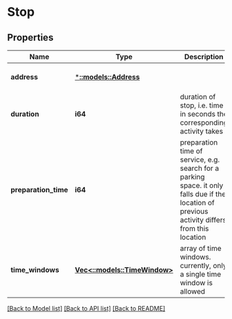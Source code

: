 # Stop

## Properties
Name | Type | Description | Notes
------------ | ------------- | ------------- | -------------
**address** | [***::models::Address**](Address.md) |  | [optional] [default to null]
**duration** | **i64** | duration of stop, i.e. time in seconds the corresponding activity takes | [optional] [default to null]
**preparation_time** | **i64** | preparation time of service, e.g. search for a parking space. it only falls due if the location of previous activity differs from this location | [optional] [default to null]
**time_windows** | [**Vec<::models::TimeWindow>**](TimeWindow.md) | array of time windows. currently, only a single time window is allowed | [optional] [default to null]

[[Back to Model list]](../README.md#documentation-for-models) [[Back to API list]](../README.md#documentation-for-api-endpoints) [[Back to README]](../README.md)


